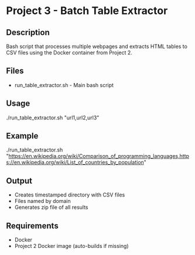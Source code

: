 # Project 3 - Batch Table Extractor

## Description
Bash script that processes multiple webpages and extracts HTML tables to CSV files using the Docker container from Project 2.

## Files
- run_table_extractor.sh - Main bash script

## Usage
./run_table_extractor.sh "url1,url2,url3"

## Example
./run_table_extractor.sh "https://en.wikipedia.org/wiki/Comparison_of_programming_languages,https://en.wikipedia.org/wiki/List_of_countries_by_population"

## Output
- Creates timestamped directory with CSV files
- Files named by domain
- Generates zip file of all results

## Requirements
- Docker
- Project 2 Docker image (auto-builds if missing)
